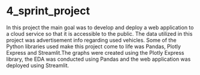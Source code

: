 # 4_sprint_project

In this project the main goal was to develop and deploy a web application to a cloud service so that it is accessible to the public. The data utilized in this project was advertisement info regarding used vehicles. Some of the Python libraries used make this project come to life was Pandas, Plotly Express and Streamlit.The graphs were created using the Plotly Express library, the EDA was conducted using Pandas and the web application was deployed using Streamlit.